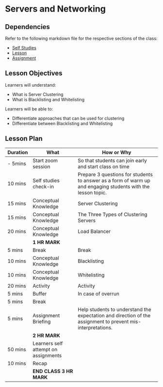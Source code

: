 # Servers and Networking

## Dependencies

Refer to the following markdown file for the respective sections of the class:
- [Self Studies](./studies.md)
- [Lesson](./lesson.md)
- [Assignment](./assignment.md)

## Lesson Objectives

Learners will understand:
- What is Server Clustering
- What is Blacklisting and Whitelisting

Learners will be able to:
- Differentiate approaches that can be used for clustering
- Differentiate between Blacklisting and Whitelisting


## Lesson Plan

|Duration|What|How or Why|
|--------|-----|-------|
|- 5mins |Start zoom session|So that students can join early and start class on time|
|10 mins|Self studies check-in|Prepare 3 questions for students to answer as a form of warm up and engaging students with the lesson topic.|
|15 mins|Conceptual Knowledge| Server Clustering |
|15 mins|Conceptual Knowledge| The Three Types of Clustering Servers|
|20 mins|Conceptual Knowledge| Load Balancer|
||**1 HR MARK**|
|5 mins|Break|Break|
|10 mins|Conceptual Knowledge| Blacklisting|
|10 mins|Conceptual Knowledge| Whitelisting|
|20 mins|Activity| Activity|
|5 mins|Buffer|In case of overrun|
|5 mins|Break||
|5 mins|Assignment Briefing|Help students to understand the expectation and direction of the assignment to prevent mis-interpretations.|
||**2 HR MARK**|
|50 mins|Learners self attempt on assignments|
|10 mins|Recap|
||**END CLASS 3 HR MARK**|

